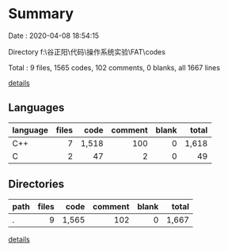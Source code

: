 # Summary

Date : 2020-04-08 18:54:15

Directory f:\谷正阳\代码\操作系统实验\FAT\codes

Total : 9 files,  1565 codes, 102 comments, 0 blanks, all 1667 lines

[details](details.md)

## Languages
| language | files | code | comment | blank | total |
| :--- | ---: | ---: | ---: | ---: | ---: |
| C++ | 7 | 1,518 | 100 | 0 | 1,618 |
| C | 2 | 47 | 2 | 0 | 49 |

## Directories
| path | files | code | comment | blank | total |
| :--- | ---: | ---: | ---: | ---: | ---: |
| . | 9 | 1,565 | 102 | 0 | 1,667 |

[details](details.md)